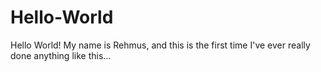 # Hello-World
Hello World! My name is Rehmus, and this is the first time I've ever really done anything like this...
